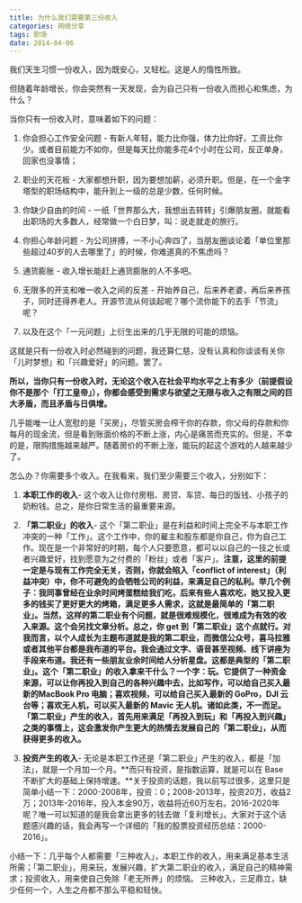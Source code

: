 ```yaml
---
title: 为什么我们需要第三份收入
categories: 网络分享
tags: 职场
date: 2014-04-06 
---
```


我们天生习惯一份收入，因为既安心，又轻松。这是人的惰性所致。

但随着年龄增长，你会突然有一天发现，会为自己只有一份收入而担心和焦虑，为什么？

当你只有一份收入时，意味着如下的问题：

1. 你会担心工作安全问题 - 有新人年轻，能力比你强，体力比你好，工资比你少。或者目前能力不如你，但是每天比你能多花4个小时在公司，反正单身，回家也没事情；

2. 职业的天花板 - 大家都想升职，因为要想加薪，必须升职。但是，在一个金字塔型的职场结构中，能升到上一级的总是少数，任何时候。

3. 你缺少自由的时间 - 一纸「世界那么大，我想出去转转」引爆朋友圈，就能看出职场的大多数人，经常做一个白日梦，叫：说走就走的旅行。

4. 你担心年龄问题 - 为公司拼搏，一不小心奔四了，当朋友圈谈论着「单位里那些超过40岁的人去哪里了」的时候，你难道真的不焦虑吗？

5. 通货膨胀 - 收入增长能赶上通货膨胀的人不多吧。

6. 无限多的开支和唯一收入之间的反差 - 开始养自己，后来养老婆，再后来养孩子，同时还得养老人。开源节流从何谈起呢？哪个流你能下的去手「节流」呢？

7. 以及在这个「一元问题」上衍生出来的几乎无限的可能的烦恼。

这就是只有一份收入时必然碰到的问题，我还算仁慈，没有认真和你谈谈有关你「儿时梦想」和「兴趣爱好」的问题。罢了。

**所以，当你只有一份收入时，无论这个收入在社会平均水平之上有多少（前提假设你不是那个「打工皇帝」），你都会感受到需求与欲望之无限与收入之有限之间的巨大矛盾，而且矛盾与日俱增。**

几乎能唯一让人宽慰的是「买房」，尽管买房会榨干你的存款，你父母的存款和你每月的现金流，但是看到账面价格的不断上涨，内心是痛苦而充实的。但是，不幸的是，限购措施越来越严。随着房价的不断上涨，能玩的起这个游戏的人越来越少了。

怎么办？你需要多个收入。在我看来，我们至少需要三个收入，分别如下：

1. **本职工作的收入**- 这个收入让你付房租、房贷、车贷、每日的饭钱、小孩子的奶粉钱。总之，是你日常生活的最重要来源。

2. **「第二职业」的收入**- 这个「第二职业」是在利益和时间上完全不与本职工作冲突的一种「工作」。这个工作中，你的雇主和股东都是你自己，你为自己工作。现在是一个非常好的时期，每个人只要愿意，都可以以自己的一技之长或者兴趣爱好，找到愿意为之付费的「粉丝」或者「客户」。**注意，这里的前提一定是与现有工作完全无关，否则，你就会陷入「conflict of interest」（利益冲突）中，你不可避免的会牺牲公司的利益，来满足自己的私利。**举几个例子：我同事曾经在业余时间烤蛋糕给我们吃，后来有些人喜欢吃，她又投入更多的钱买了更好更大的烤箱，满足更多人需求，这就是最简单的「第二职业」。当然，这样的第二职业有个问题，就是很难规模化，很难成为有效的收入来源。这个会另找文章分析。总之，你 get 到「第二职业」这个点就行。对我而言，以个人成长为主题布道就是我的第二职业，而微信公众号，喜马拉雅或者其他平台都是我布道的平台。我会通过文字、语音甚至视频、线下讲座为手段来布道。我还有一些朋友业余时间给人分析星盘。这都是典型的「第二职业」。这个「第二职业」的收入拿来干什么？一个字：玩。它提供了一种资金来源，可以让你再投入到自己的各种兴趣中去，比如写作，可以给自己买入最新的MacBook Pro 电脑；喜欢视频，可以给自己买入最新的 GoPro，DJI 云台等；喜欢无人机，可以买入最新的 Mavic 无人机。诸如此类，不一而足。**「第二职业」产生的收入，首先用来满足「再投入到玩」和「再投入到兴趣」之类的事情上，这会激发你产生更大的热情去发展自己的「第二职业」，从而获得更多的收入。**

3. **投资产生的收入**- 无论是本职工作还是「第二职业」产生的收入，都是「加法」，就是一个月加一个月。**而只有投资，是指数运算，就是可以在 Base 不断扩大的基础上保持增速。**关于投资的话题，我以前写过很多，这里只是简单小结一下：2000-2008年，投资：0；2008-2013年，投资20万，收益2万；2013年-2016年，投入本金90万，收益将近60万左右。2016-2020年呢？唯一可以知道的是我会拿出更多的钱去做「复利增长」。大家对于这个话题感兴趣的话，我会再写一个详细的「我的股票投资经历总结：2000-2016」。

小结一下：几乎每个人都需要「三种收入」，本职工作的收入，用来满足基本生活所需；「第二职业」，用来玩，发展兴趣，扩大第二职业的收入，满足自己的精神需求；投资收入，用来使自己免除「老无所养」的烦恼。 三种收入，三足鼎立，缺少任何一个，人生之舟都不那么平稳和轻快。

